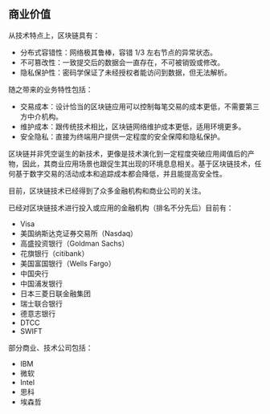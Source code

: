 ## 商业价值

从技术特点上，区块链具有：

* 分布式容错性：网络极其鲁棒，容错 1/3 左右节点的异常状态。
* 不可篡改性：一致提交后的数据会一直存在，不可被销毁或修改。
* 隐私保护性：密码学保证了未经授权者能访问到数据，但无法解析。

随之带来的业务特性包括：

* 交易成本：设计恰当的区块链应用可以控制每笔交易的成本更低，不需要第三方中介机构。
* 维护成本：跟传统技术相比，区块链网络维护成本更低，适用环境更多。
* 安全隐私：直接为终端用户提供一定程度的安全保障和隐私保护。

区块链并非凭空诞生的新技术，更像是技术演化到一定程度突破应用阈值后的产物，因此，其商业应用场景也跟促生其出现的环境息息相关。基于区块链技术，任何基于数字交易的活动成本和追踪成本都会降低，并且能提高安全性。

目前，区块链技术已经得到了众多金融机构和商业公司的关注。

已经对区块链技术进行投入或应用的金融机构（排名不分先后）目前有：

* Visa
* 美国纳斯达克证券交易所（Nasdaq）
* 高盛投资银行（Goldman Sachs）
* 花旗银行（citibank）
* 美国富国银行（Wells Fargo）
* 中国央行
* 中国浦发银行
* 日本三菱日联金融集团
* 瑞士联合银行
* 德意志银行
* DTCC
* SWIFT

部分商业、技术公司包括：

* IBM
* 微软
* Intel
* 思科
* 埃森哲